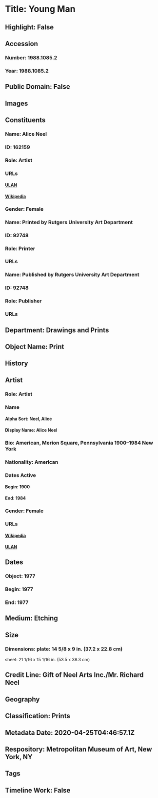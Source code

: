 # Title: Young Man
## Highlight: False
## Accession
### Number: 1988.1085.2
### Year: 1988.1085.2
## Public Domain: False
## Images
## Constituents
### Name: Alice Neel
### ID: 162159
### Role: Artist
### URLs
#### [ULAN](http://vocab.getty.edu/page/ulan/500022216)
#### [Wikipedia](https://www.wikidata.org/wiki/Q460186)
### Gender: Female
### Name: Printed by Rutgers University Art Department
### ID: 92748
### Role: Printer
### URLs
### Name: Published by Rutgers University Art Department
### ID: 92748
### Role: Publisher
### URLs
## Department: Drawings and Prints
## Object Name: Print
## History
## Artist
### Role: Artist
### Name
#### Alpha Sort: Neel, Alice
#### Display Name: Alice Neel
### Bio: American, Merion Square, Pennsylvania 1900–1984 New York
### Nationality: American
### Dates Active
#### Begin: 1900
#### End: 1984
### Gender: Female
### URLs
#### [Wikipedia](https://www.wikidata.org/wiki/Q460186)
#### [ULAN](http://vocab.getty.edu/page/ulan/500022216)
## Dates
### Object: 1977
### Begin: 1977
### End: 1977
## Medium: Etching
## Size
### Dimensions: plate: 14 5/8 x 9 in. (37.2 x 22.8 cm)
sheet: 21 1/16 x 15 1/16 in. (53.5 x 38.3 cm)
## Credit Line: Gift of Neel Arts Inc./Mr. Richard Neel
## Geography
## Classification: Prints
## Metadata Date: 2020-04-25T04:46:57.1Z
## Respository: Metropolitan Museum of Art, New York, NY
## Tags
## Timeline Work: False